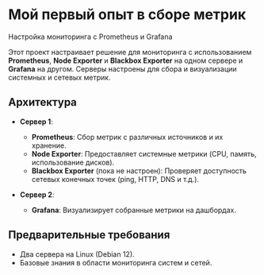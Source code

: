 # Мой первый опыт в сборе метрик

Настройка мониторинга с Prometheus и Grafana

Этот проект настраивает решение для мониторинга с использованием **Prometheus**, **Node Exporter** и **Blackbox Exporter** на одном сервере и **Grafana** на другом. Серверы настроены для сбора и визуализации системных и сетевых метрик.

## Архитектура

- **Сервер 1**: 
  - **Prometheus**: Сбор метрик с различных источников и их хранение.
  - **Node Exporter**: Предоставляет системные метрики (CPU, память, использование дисков).
  - **Blackbox Exporter** (пока не настроен): Проверяет доступность сетевых конечных точек (ping, HTTP, DNS и т.д.).
  
- **Сервер 2**: 
  - **Grafana**: Визуализирует собранные метрики на дашбордах.

## Предварительные требования

- Два сервера на Linux (Debian 12).
- Базовые знания в области мониторинга систем и сетей.
